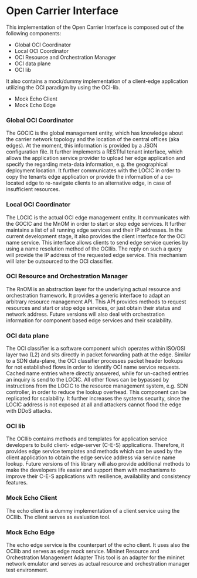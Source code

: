 Open Carrier Interface
==============

This implementation of the Open Carrier Interface is composed out of the following components:

- Global OCI Coordinator
- Local OCI Coordinator
- OCI Resource and Orchestration Manager
- OCI data plane
- OCI lib

It also contains a mock/dummy implementation of a client-edge application utilizing the OCI paradigm by using the OCI-lib.

- Mock Echo Client
- Mock Echo Edge

### Global OCI Coordinator
The GOCIC is the global management entity, which has knowledge about the carrier network topology and the location of the central offices (aka edges). At the moment, this information is provided by a JSON configuration file. It further implements a RESTful tenant interface, which allows the application service provider to upload her edge application and specify the regarding meta-data information, e.g. the geographical deployment location. It further communicates with the LOCIC in order to copy the tenants edge application or provide the information of a co-located edge to re-navigate clients to an alternative edge, in case of insufficient resources.

### Local OCI Coordinator
The LOCIC is the actual OCI edge management entity. It communicates with the GOCIC and the MnOM in order to start or stop edge services. It further maintains a list of all running edge services and their IP addresses. In the current development stage, it also provides the client interface for the OCI name service. This interface allows clients to send edge service queries by using a name resolution method of the OCIlib. The reply on such a query will provide the IP address of the requested edge service. This mechanism will later be outsourced to the OCI classifier.

### OCI Resource and Orchestration Manager
The RnOM is an abstraction layer for the underlying actual resource and orchestration framework. It provides a generic interface to adapt an arbitrary resource management API. This API provides methods to request resources and start or stop edge services, or just obtain their status and network address. Future versions will also deal with orchestration information for component based edge services and their scalability.

### OCI data plane
The OCI classifier is a software component which operates within ISO/OSI layer two (L2) and sits directly in packet forwarding path at the edge. Similar to a SDN data-plane, the OCI classifier processes packet header lookups for not established flows in order to identify OCI name service requests. Cached name entries where directly answered, while for un-cached entries an inquiry is send to the LOCIC. All other flows can be bypassed by instructions from the LOCIC to the resource management system, e.g. SDN controller, in order to reduce the lookup overhead. This component can be replicated for scalability. It further increases the systems security, since the LOCIC address is not exposed at all and attackers cannot flood the edge with DDoS attacks.

### OCI lib
The OCIlib contains methods and templates for application service developers to build client- edge-server (C-E-S) applications. Therefore, it provides edge service templates and methods which can be used by the client application to obtain the edge service address via service name lookup. Future versions of this library will also provide additional methods to make the developers life easier and support them with mechanisms to improve their C-E-S applications with resilience, availability and consistency features. 

### Mock Echo Client
The echo client is a dummy implementation of a client service using the OCIlib. The client serves as evaluation tool.

### Mock Echo Edge
The echo edge service is the counterpart of the echo client. It uses also the OCIlib and serves as edge mock service.
Mininet Resource and Orchestration Management Adapter
This tool is an adapter for the mininet network emulator and serves as actual resource and orchestration manager test environment.
